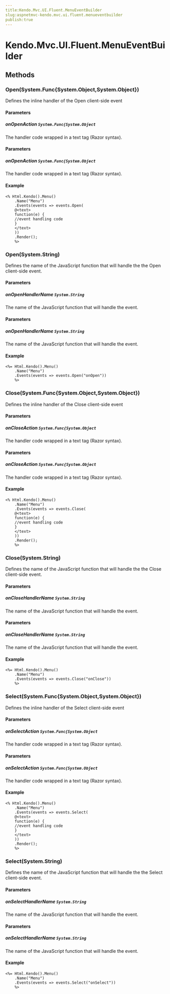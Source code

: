 ```yaml
---
title:Kendo.Mvc.UI.Fluent.MenuEventBuilder
slug:aspnetmvc-kendo.mvc.ui.fluent.menueventbuilder
publish:true
---
```


# Kendo.Mvc.UI.Fluent.MenuEventBuilder

## Methods

### Open(System.Func{System.Object,System.Object})
Defines the inline handler of the Open client-side event

#### Parameters

##### onOpenAction `System.Func{System.Object`
The handler code wrapped in a text tag (Razor syntax).

#### Parameters

##### onOpenAction `System.Func{System.Object`
The handler code wrapped in a text tag (Razor syntax).

#### Example
    <% Html.Kendo().Menu()
        .Name("Menu")
        .Events(events => events.Open(
        @<text>
        function(e) {
        //event handling code
        }
        </text>
        ))
        .Render();
        %>

### Open(System.String)
Defines the name of the JavaScript function that will handle the the Open client-side event.

#### Parameters

##### onOpenHandlerName `System.String`
The name of the JavaScript function that will handle the event.

#### Parameters

##### onOpenHandlerName `System.String`
The name of the JavaScript function that will handle the event.

#### Example
    <%= Html.Kendo().Menu()
        .Name("Menu")
        .Events(events => events.Open("onOpen"))
        %>

### Close(System.Func{System.Object,System.Object})
Defines the inline handler of the Close client-side event

#### Parameters

##### onCloseAction `System.Func{System.Object`
The handler code wrapped in a text tag (Razor syntax).

#### Parameters

##### onCloseAction `System.Func{System.Object`
The handler code wrapped in a text tag (Razor syntax).

#### Example
    <% Html.Kendo().Menu()
        .Name("Menu")
        .Events(events => events.Close(
        @<text>
        function(e) {
        //event handling code
        }
        </text>
        ))
        .Render();
        %>

### Close(System.String)
Defines the name of the JavaScript function that will handle the the Close client-side event.

#### Parameters

##### onCloseHandlerName `System.String`
The name of the JavaScript function that will handle the event.

#### Parameters

##### onCloseHandlerName `System.String`
The name of the JavaScript function that will handle the event.

#### Example
    <%= Html.Kendo().Menu()
        .Name("Menu")
        .Events(events => events.Close("onClose"))
        %>

### Select(System.Func{System.Object,System.Object})
Defines the inline handler of the Select client-side event

#### Parameters

##### onSelectAction `System.Func{System.Object`
The handler code wrapped in a text tag (Razor syntax).

#### Parameters

##### onSelectAction `System.Func{System.Object`
The handler code wrapped in a text tag (Razor syntax).

#### Example
    <% Html.Kendo().Menu()
        .Name("Menu")
        .Events(events => events.Select(
        @<text>
        function(e) {
        //event handling code
        }
        </text>
        ))
        .Render();
        %>

### Select(System.String)
Defines the name of the JavaScript function that will handle the the Select client-side event.

#### Parameters

##### onSelectHandlerName `System.String`
The name of the JavaScript function that will handle the event.

#### Parameters

##### onSelectHandlerName `System.String`
The name of the JavaScript function that will handle the event.

#### Example
    <%= Html.Kendo().Menu()
        .Name("Menu")
        .Events(events => events.Select("onSelect"))
        %>